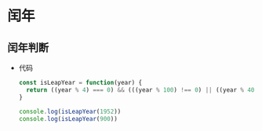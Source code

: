 # 闰年

## 闰年判断

+ 代码

  ```js
  const isLeapYear = function(year) {
    return ((year % 4) === 0) && (((year % 100) !== 0) || ((year % 400) === 0))
  }

  console.log(isLeapYear(1952))
  console.log(isLeapYear(900))
  ```
